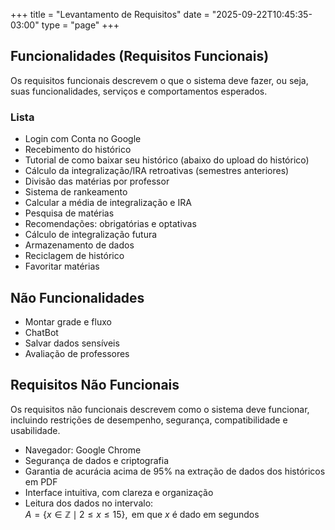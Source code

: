 +++
title = "Levantamento de Requisitos"
date = "2025-09-22T10:45:35-03:00"
type = "page"
+++

## Funcionalidades (Requisitos Funcionais)
Os requisitos funcionais descrevem o que o sistema deve fazer, ou seja, suas funcionalidades, serviços e comportamentos esperados.

### Lista
- Login com Conta no Google
- Recebimento do histórico
- Tutorial de como baixar seu histórico (abaixo do upload do histórico)
- Cálculo da integralização/IRA retroativas (semestres anteriores)
- Divisão das matérias por professor
- Sistema de rankeamento
- Calcular a média de integralização e IRA
- Pesquisa de matérias
- Recomendações: obrigatórias e optativas
- Cálculo de integralização futura
- Armazenamento de dados
- Reciclagem de histórico
- Favoritar matérias

## Não Funcionalidades
- Montar grade e fluxo
- ChatBot
- Salvar dados sensíveis
- Avaliação de professores

## Requisitos Não Funcionais
Os requisitos não funcionais descrevem como o sistema deve funcionar, incluindo restrições de desempenho, segurança, compatibilidade e usabilidade.

- Navegador: Google Chrome
- Segurança de dados e criptografia
- Garantia de acurácia acima de 95% na extração de dados dos históricos em PDF
- Interface intuitiva, com clareza e organização
- Leitura dos dados no intervalo:  
  $A = \{x \in \mathbb{Z} \mid 2 \leq x \leq 15\}, \text{ em que } x \text{ é dado em segundos}$